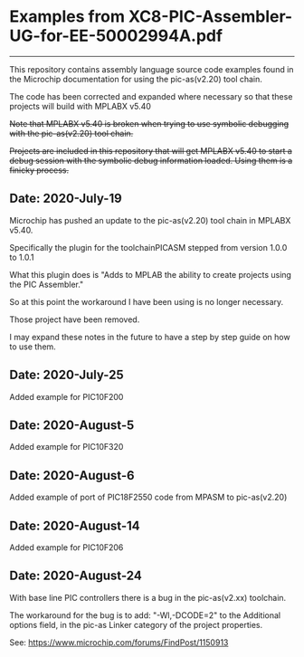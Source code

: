 # Examples from XC8-PIC-Assembler-UG-for-EE-50002994A.pdf
---------------------------------------------------------

This repository contains assembly language source code 
examples found in the Microchip documentation for using 
the pic-as(v2.20) tool chain.

The code has been corrected and expanded where necessary 
so that these projects will build with MPLABX v5.40

~~Note that MPLABX v5.40 is broken when trying to use symbolic
debugging with the pic-as(v2.20) tool chain.~~

~~Projects are included in this repository that will get 
MPLABX v5.40 to start a debug session with the symbolic 
debug information loaded. Using them is a finicky 
process.~~

## Date: 2020-July-19

Microchip has pushed an update to the pic-as(v2.20) tool chain 
in MPLABX v5.40. 

Specifically the plugin for the toolchainPICASM stepped from 
version 1.0.0 to 1.0.1

What this plugin does is "Adds to MPLAB the ability to create projects using the PIC Assembler."

So at this point the workaround I have been using is no longer necessary.

Those project have been removed.

I may expand these notes in the future to have a step 
by step guide on how to use them.

## Date: 2020-July-25

Added example for PIC10F200

## Date: 2020-August-5

Added example for PIC10F320

## Date: 2020-August-6

Added example of port of PIC18F2550 code from MPASM to pic-as(v2.20)

## Date: 2020-August-14

Added example for PIC10F206

## Date: 2020-August-24

With base line PIC controllers there is a bug in the pic-as(v2.xx) toolchain.

The workaround for the bug is to add: "-Wl,-DCODE=2" to the Additional options field, in the pic-as Linker category of the project properties.

See: https://www.microchip.com/forums/FindPost/1150913